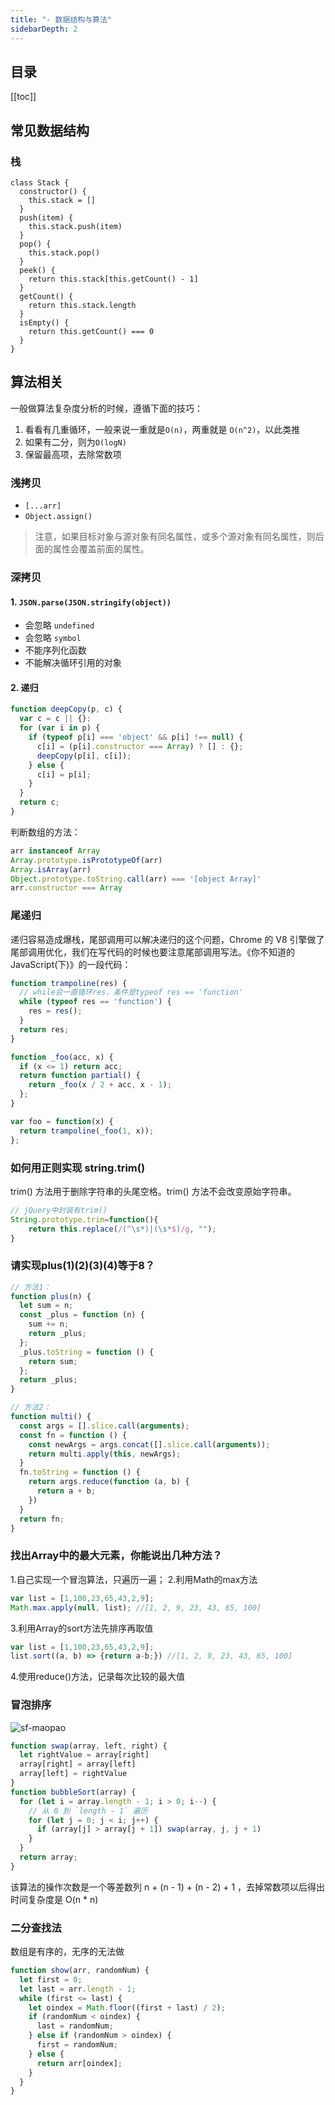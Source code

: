 ```yaml
---
title: "- 数据结构与算法"
sidebarDepth: 2
---
```

## 目录

[[toc]]

## 常见数据结构

### 栈

```JS
class Stack {
  constructor() {
    this.stack = []
  }
  push(item) {
    this.stack.push(item)
  }
  pop() {
    this.stack.pop()
  }
  peek() {
    return this.stack[this.getCount() - 1]
  }
  getCount() {
    return this.stack.length
  }
  isEmpty() {
    return this.getCount() === 0
  }
}
```

## 算法相关

一般做算法复杂度分析的时候，遵循下面的技巧：

1. 看看有几重循环，一般来说一重就是`O(n)`，两重就是 `O(n^2)`，以此类推
2. 如果有二分，则为`O(logN)`
3. 保留最高项，去除常数项

### 浅拷贝
- `[...arr]`
- `Object.assign()`

> 注意，如果目标对象与源对象有同名属性，或多个源对象有同名属性，则后面的属性会覆盖前面的属性。

### 深拷贝
####  1. `JSON.parse(JSON.stringify(object))` 

- 会忽略 `undefined`
- 会忽略 `symbol`
- 不能序列化函数
- 不能解决循环引用的对象

#### 2. 递归

```js
function deepCopy(p, c) {
  var c = c || {};
  for (var i in p) {
    if (typeof p[i] === 'object' && p[i] !== null) {
      c[i] = (p[i].constructor === Array) ? [] : {};
      deepCopy(p[i], c[i]);
    } else {
      c[i] = p[i];
    }
  }
  return c;
}
```

判断数组的方法：

```js
arr instanceof Array
Array.prototype.isPrototypeOf(arr)
Array.isArray(arr)
Object.prototype.toString.call(arr) === '[object Array]'
arr.constructor === Array
```

### 尾递归

递归容易造成爆栈，尾部调用可以解决递归的这个问题，Chrome 的 V8 引擎做了尾部调用优化，我们在写代码的时候也要注意尾部调用写法。《你不知道的JavaScript(下)》的一段代码：

```js
function trampoline(res) {
  // while会一直循环res，条件是typeof res == 'function'
  while (typeof res == 'function') {
    res = res();
  }
  return res;
}

function _foo(acc, x) {
  if (x <= 1) return acc;
  return function partial() {
    return _foo(x / 2 + acc, x - 1);
  };
}

var foo = function(x) {
  return trampoline(_foo(1, x));
};
```

### 如何用正则实现 string.trim() 

trim() 方法用于删除字符串的头尾空格。trim() 方法不会改变原始字符串。

```js
// jQuery中封装有trim()
String.prototype.trim=function(){
	return this.replace(/(^\s*)|(\s*$)/g, "");
}
```

### 请实现plus(1)(2)(3)(4)等于8？
```js
// 方法1：
function plus(n) {
  let sum = n;
  const _plus = function (n) {
    sum += n;
    return _plus;
  };
  _plus.toString = function () {
    return sum;
  };
  return _plus;
}

// 方法2：
function multi() {
  const args = [].slice.call(arguments);
  const fn = function () {
    const newArgs = args.concat([].slice.call(arguments));
    return multi.apply(this, newArgs);
  }
  fn.toString = function () {
    return args.reduce(function (a, b) {
      return a + b;
    })
  }
  return fn;
}
```

### 找出Array中的最大元素，你能说出几种方法？
1.自己实现一个冒泡算法，只遍历一遍；
2.利用Math的max方法

```js
var list = [1,100,23,65,43,2,9];
Math.max.apply(null, list); //[1, 2, 9, 23, 43, 65, 100]
```

3.利用Array的sort方法先排序再取值
```js
var list = [1,100,23,65,43,2,9];
list.sort((a, b) => {return a-b;}) //[1, 2, 9, 23, 43, 65, 100]
```

4.使用reduce()方法，记录每次比较的最大值


### 冒泡排序

![sf-maopao](./imgs/sf-maopao.gif)

```js
function swap(array, left, right) {
  let rightValue = array[right]
  array[right] = array[left]
  array[left] = rightValue
}
function bubbleSort(array) {
  for (let i = array.length - 1; i > 0; i--) {
    // 从 0 到 `length - 1` 遍历
    for (let j = 0; j < i; j++) {
      if (array[j] > array[j + 1]) swap(array, j, j + 1)
    }
  }
  return array;
}
```
该算法的操作次数是一个等差数列 n + (n - 1) + (n - 2) + 1 ，去掉常数项以后得出时间复杂度是 O(n * n)

### 二分查找法

数组是有序的，无序的无法做

```js
function show(arr, randomNum) {
  let first = 0;
  let last = arr.length - 1;
  while (first <= last) {
    let oindex = Math.floor((first + last) / 2);
    if (randomNum < oindex) {
      last = randomNum;
    } else if (randomNum > oindex) {
      first = randomNum;
    } else {
      return arr[oindex];
    }
  }
}
```









